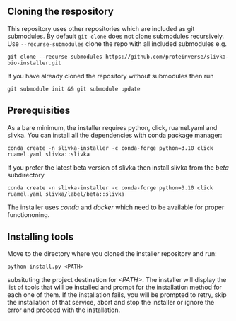 ## Cloning the respository

This repository uses other repositories which are included as git submodules.
By default `git clone` does not clone submodules recursively.
Use `--recurse-submodules` clone the repo with all included submodules e.g.

```
git clone --recurse-submodules https://github.com/proteinverse/slivka-bio-installer.git
```

If you have already cloned the repository without submodules then run

```
git submodule init && git submodule update
```

## Prerequisities

As a bare minimum, the installer requires python, click, ruamel.yaml and slivka.
You can install all the dependencies with conda package manager:

```
conda create -n slivka-installer -c conda-forge python=3.10 click ruamel.yaml slivka::slivka
```

If you prefer the latest beta version of slivka then install slivka from the _beta_ subdirectory

```
conda create -n slivka-installer -c conda-forge python=3.10 click ruamel.yaml slivka/label/beta::slivka
```

The installer uses _conda_ and _docker_ which need to be available for proper functiononing. 

## Installing tools

Move to the directory where you cloned the installer repository and run:

```
python install.py <PATH>
```
subsituting the project destination for _&lt;PATH&gt;_.
The installer will display the list of tools that will be installed and prompt for the installation method for each one of them.
If the installation fails, you will be prompted to retry, skip the installation of that service, abort and stop the installer or ignore the error and proceed with the installation.


